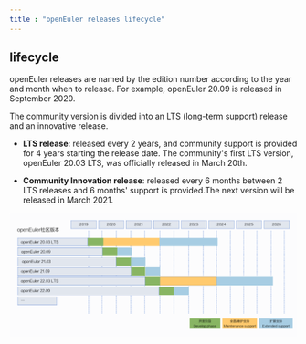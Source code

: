 ```yaml
---
title : "openEuler releases lifecycle"
---
```


<div class="markdown">

## lifecycle

openEuler releases are named by the edition number according to the year and month when to release. For example, openEuler 20.09 is released in September 2020.

The community version is divided into an LTS (long-term support) release and an innovative release.

- **LTS release**: released every 2 years, and community support is provided for 4 years starting the release date. The community's first LTS version, openEuler 20.03 LTS, was officially released in March 20th.

- **Community Innovation release**: released every 6 months between 2 LTS releases and 6 months' support is provided.The next version will be released in March 2021. 

![](./lifecycle.png)

</div>